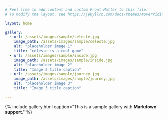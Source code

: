 ```yaml
---
# Feel free to add content and custom Front Matter to this file.
# To modify the layout, see https://jekyllrb.com/docs/themes/#overriding-theme-defaults

layout: home

gallery:
  - url: /assets/images/sample/celeste.jpg
    image_path: /assets/images/sample/celeste.jpg
    alt: "placeholder image 1"
    title: "celeste is a cool game"
  - url: /assets/images/sample/inside.jpg
    image_path: /assets/images/sample/inside.jpg
    alt: "placeholder image 2"
    title: "Image 2 title caption"
  - url: /assets/images/sample/journey.jpg
    image_path: /assets/images/sample/journey.jpg
    alt: "placeholder image 3"
    title: "Image 3 title caption"

---
```




{% include gallery.html caption="This is a sample gallery with **Markdown support**." %}
